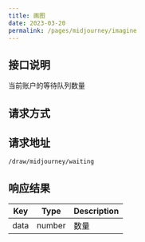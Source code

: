```yaml
---
title: 画图
date: 2023-03-20
permalink: /pages/midjourney/imagine
---
```


## 接口说明

  当前账户的等待队列数量

## 请求方式
  
<Badge type="tip" text="POST" />

## 请求地址

`/draw/midjourney/waiting`


## 响应结果

| Key | Type | Description |
| --- | --- | --- |
| data | number | 数量 |
